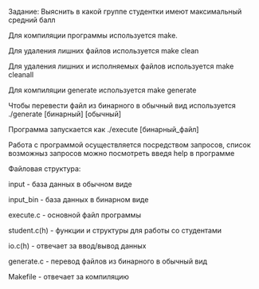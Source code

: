 Задание: Выяснить в какой группе студентки имеют максимальный средний балл

Для компиляции программы используется make.

Для удаления лишних файлов используется make clean 

Для удаления лишних и исполняемых файлов используется make cleanall

Для компиляции generate используется make generate


Чтобы перевести файл из бинарного в обычный вид используется ./generate [бинарный] [обычный]

Программа запускается как ./execute [бинарный_файл]

Работа с программой осуществляется посредством запросов, список возможныз запросов можно посмотреть введя help в программе


Файловая структура:

input - база данных в обычном виде

input_bin - база данных в бинарном виде

execute.c - основной файл программы

student.c(h) - функции и структуры для работы со студентами

io.c(h) - отвечает за ввод/вывод данных

generate.c - перевод файлов из бинарного в обычный вид

Makefile - отвечает за компиляцию
